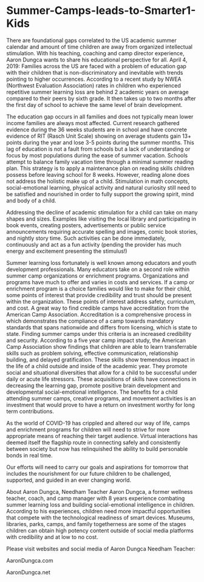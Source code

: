 # Summer-Camps-leads-to-Smarter1-Kids
There are foundational gaps correlated to the US academic summer calendar and amount of time children are away from organized intellectual stimulation. With his teaching, coaching and camp director experience, Aaron Dungca wants to share his educational perspective for all.
April 4, 2019: Families across the US are faced with a problem of education gap with their children that is non-discriminatory and inevitable with trends pointing to higher occurrences.  According to a recent study by NWEA (Northwest Evaluation Association) rates in children who experienced repetitive summer learning loss are behind 2 academic years on average compared to their peers by sixth grade.  It then takes up to two months after the first day of school to achieve the same level of brain development.   

The education gap occurs in all families and does not typically mean lower income families are always most affected.  Current research gathered evidence during the 36 weeks students are in school and have concrete evidence of RIT (Rasch Unit Scale) showing on average students gain 13+ points during the year and lose 3-5 points during the summer months.  This lag of education is not a fault from schools but a lack of understanding or focus by most populations during the ease of summer vacation.  Schools attempt to balance family vacation time through a minimal summer reading plan.  This strategy is to apply a maintenance plan on reading skills children possess before leaving school for 8 weeks. However, reading alone does not address the holistic make up of a child.  Stimulation in math concepts, social-emotional learning, physical activity and natural curiosity still need to be satisfied and nourished in order to fully support the growing spirit, mind and body of a child.   


Addressing the decline of academic stimulation for a child can take on many shapes and sizes.  Examples like visiting the local library and participating in book events, creating posters, advertisements or public service announcements requiring accurate spelling and images, comic book stories, and nightly story time.  Such activities can be done immediately, continuously and act as a fun activity (pending the provider has much energy and excitement presenting the stimulus!)  


Summer learning loss fortunately is well known among educators and youth development professionals.  Many educators take on a second role within summer camp organizations or enrichment programs.  Organizations and programs have much to offer and varies in costs and services.  If a camp or enrichment program is a choice families would like to make for their child, some points of interest that provide credibility and trust should be present within the organization.  These points of interest address safety, curriculum, and cost.  A great way to find credible camps have accreditation from the American Camp Association.  Accreditation is a comprehensive process in which demonstrates the compliance of a camp towards mandatory standards that spans nationwide and differs from licensing, which is state to state. Finding summer camps under this criteria is an increased credibility and security.  According to a five year camp impact study, the  American Camp Association show findings that children are able to learn transferrable skills such as problem solving, effective communication, relationship building, and delayed gratification.  These skills show tremendous impact in the life of a child outside and inside of the academic year.  They promote social and situational diversities that allow for a child to be successful under daily or acute life stressors.  These acquisitions of skills have connections in decreasing the learning gap, promote positive brain development and developmental social-emotional intelligence.  The benefits for a child attending summer camps, creative programs, and movement activities is an investment that would prove to have a return on investment worthy for long term contributions.


As the world of COVID-19 has crippled and altered our way of life, camps and enrichment programs for children will need to strive for more appropriate means of reaching their target audience.  Virtual interactions has deemed itself the flagship route in connecting safely and consistently between society but now has relinquished the ability to build personable bonds in real time.  


Our efforts will need to carry our goals and aspirations for tomorrow that includes the nourishment for our future children to be challenged, supported, and guided in an ever changing world.      

About Aaron Dungca, Needham Teacher
Aaron Dungca, a former wellness teacher, coach, and camp manager with 8 years experience combating summer learning loss and building social-emotional intelligence in children.  According to his experiences, children need more impactful opportunities that compete with the technological readiness of smart devices. Museums, libraries, parks, camps, and family togetherness are some of the stages children can obtain high potency content outside of social media platforms with credibility and at low to no cost.    


Please visit websites and social media of Aaron Dungca Needham Teacher:

AaronDungca.com

AaronDungca.net
